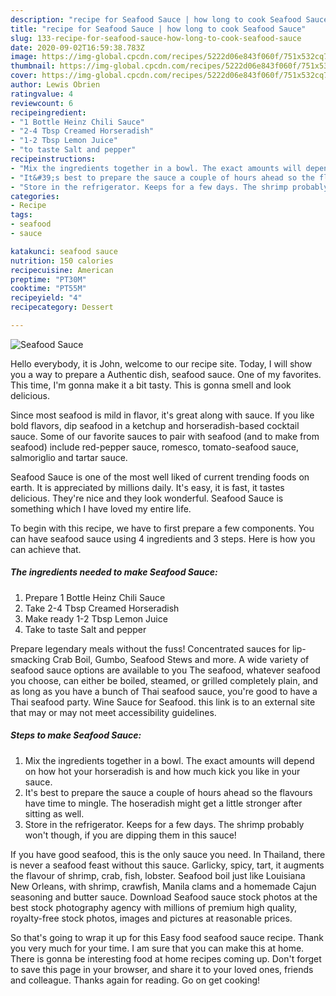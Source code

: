 ```yaml
---
description: "recipe for Seafood Sauce | how long to cook Seafood Sauce"
title: "recipe for Seafood Sauce | how long to cook Seafood Sauce"
slug: 133-recipe-for-seafood-sauce-how-long-to-cook-seafood-sauce
date: 2020-09-02T16:59:38.783Z
image: https://img-global.cpcdn.com/recipes/5222d06e843f060f/751x532cq70/seafood-sauce-recipe-main-photo.jpg
thumbnail: https://img-global.cpcdn.com/recipes/5222d06e843f060f/751x532cq70/seafood-sauce-recipe-main-photo.jpg
cover: https://img-global.cpcdn.com/recipes/5222d06e843f060f/751x532cq70/seafood-sauce-recipe-main-photo.jpg
author: Lewis Obrien
ratingvalue: 4
reviewcount: 6
recipeingredient:
- "1 Bottle Heinz Chili Sauce"
- "2-4 Tbsp Creamed Horseradish"
- "1-2 Tbsp Lemon Juice"
- "to taste Salt and pepper"
recipeinstructions:
- "Mix the ingredients together in a bowl. The exact amounts will depend on how hot your horseradish is and how much kick you like in your sauce."
- "It&#39;s best to prepare the sauce a couple of hours ahead so the flavours have time to mingle. The hoseradish might get a little stronger after sitting as well."
- "Store in the refrigerator. Keeps for a few days. The shrimp probably won&#39;t though, if you are dipping them in this sauce!"
categories:
- Recipe
tags:
- seafood
- sauce

katakunci: seafood sauce 
nutrition: 150 calories
recipecuisine: American
preptime: "PT30M"
cooktime: "PT55M"
recipeyield: "4"
recipecategory: Dessert

---
```



![Seafood Sauce](https://img-global.cpcdn.com/recipes/5222d06e843f060f/751x532cq70/seafood-sauce-recipe-main-photo.jpg)

Hello everybody, it is John, welcome to our recipe site. Today, I will show you a way to prepare a Authentic dish, seafood sauce. One of my favorites. This time, I'm gonna make it a bit tasty. This is gonna smell and look delicious.

Since most seafood is mild in flavor, it&#39;s great along with sauce. If you like bold flavors, dip seafood in a ketchup and horseradish-based cocktail sauce. Some of our favorite sauces to pair with seafood (and to make from seafood) include red-pepper sauce, romesco, tomato-seafood sauce, salmoriglio and tartar sauce.

Seafood Sauce is one of the most well liked of current trending foods on earth. It is appreciated by millions daily. It's easy, it is fast, it tastes delicious. They're nice and they look wonderful. Seafood Sauce is something which I have loved my entire life.


To begin with this recipe, we have to first prepare a few components. You can have seafood sauce using 4 ingredients and 3 steps. Here is how you can achieve that.

<!--inarticleads1-->

##### The ingredients needed to make Seafood Sauce:

1. Prepare 1 Bottle Heinz Chili Sauce
1. Take 2-4 Tbsp Creamed Horseradish
1. Make ready 1-2 Tbsp Lemon Juice
1. Take to taste Salt and pepper


Prepare legendary meals without the fuss! Concentrated sauces for lip-smacking Crab Boil, Gumbo, Seafood Stews and more. A wide variety of seafood sauce options are available to you The seafood, whatever seafood you choose, can either be boiled, steamed, or grilled completely plain, and as long as you have a bunch of Thai seafood sauce, you&#39;re good to have a Thai seafood party. Wine Sauce for Seafood. this link is to an external site that may or may not meet accessibility guidelines. 

<!--inarticleads2-->

##### Steps to make Seafood Sauce:

1. Mix the ingredients together in a bowl. The exact amounts will depend on how hot your horseradish is and how much kick you like in your sauce.
1. It&#39;s best to prepare the sauce a couple of hours ahead so the flavours have time to mingle. The hoseradish might get a little stronger after sitting as well.
1. Store in the refrigerator. Keeps for a few days. The shrimp probably won&#39;t though, if you are dipping them in this sauce!


If you have good seafood, this is the only sauce you need. In Thailand, there is never a seafood feast without this sauce. Garlicky, spicy, tart, it augments the flavour of shrimp, crab, fish, lobster. Seafood boil just like Louisiana New Orleans, with shrimp, crawfish, Manila clams and a homemade Cajun seasoning and butter sauce. Download Seafood sauce stock photos at the best stock photography agency with millions of premium high quality, royalty-free stock photos, images and pictures at reasonable prices. 

So that's going to wrap it up for this Easy food seafood sauce recipe. Thank you very much for your time. I am sure that you can make this at home. There is gonna be interesting food at home recipes coming up. Don't forget to save this page in your browser, and share it to your loved ones, friends and colleague. Thanks again for reading. Go on get cooking!
